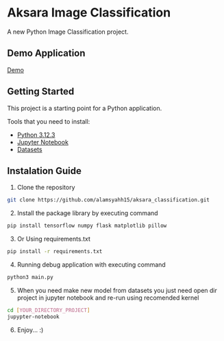# Aksara Image Classification

A new Python Image Classification project.
## Demo Application
[Demo](https://drive.google.com/file/d/11Arnzrs04WQiYc0Wlputll7-38dmW9-q/view?usp=sharing)

## Getting Started

This project is a starting point for a Python application.

Tools that you need to install:

- [Python 3.12.3](https://www.python.org/downloads/)
- [Jupyter Notebook](https://jupyter.org/install)
- [Datasets](https://www.kaggle.com/datasets/soerfaz/aksara-sunda-dataset/data)

## Instalation Guide

1. Clone the repository

```bash
git clone https://github.com/alamsyahh15/aksara_classification.git
```

2. Install the package library by executing command

```bash
pip install tensorflow numpy flask matplotlib pillow
```
3. Or Using requirements.txt
```bash
pip install -r requirements.txt
```

4.  Running debug application with executing command

```bash
python3 main.py
```

5.  When you need make new model from datasets you just need open dir project in jupyter notebook and re-run using recomended kernel

```bash
cd [YOUR_DIRECTORY_PROJECT]
jupypter-notebook
```

6. Enjoy... :)
